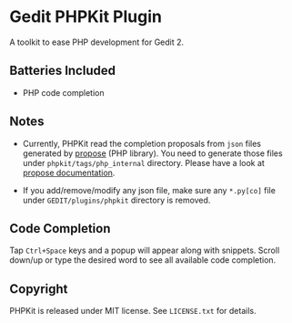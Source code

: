 # Gedit PHPKit Plugin

A toolkit to ease PHP development for Gedit 2.

## Batteries Included

* PHP code completion

## Notes

* Currently, PHPKit read the completion proposals from `json` files generated by [propose](https://github.com/iromli/propose) (PHP library). You need to generate those files under `phpkit/tags/php_internal` directory. Please have a look at [propose documentation](https://github.com/iromli/propose/blob/master/README.mdown).

* If you add/remove/modify any json file, make sure any `*.py[co]` file under `GEDIT/plugins/phpkit` directory is removed.  

## Code Completion

Tap `Ctrl+Space` keys and a popup will appear along with snippets. Scroll down/up or type the desired word to see all available code completion.

## Copyright

PHPKit is released under MIT license. See `LICENSE.txt` for details.
